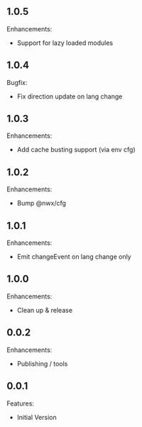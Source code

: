 ## 1.0.5

Enhancements:

  - Support for lazy loaded modules

## 1.0.4

Bugfix:

  - Fix direction update on lang change

## 1.0.3

Enhancements:

  - Add cache busting support (via env cfg)

## 1.0.2

Enhancements:

  - Bump @nwx/cfg

## 1.0.1

Enhancements:

  - Emit changeEvent on lang change only

## 1.0.0

Enhancements:

  - Clean up & release

## 0.0.2

Enhancements:

  - Publishing / tools

## 0.0.1

Features:

  - Initial Version
